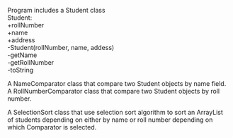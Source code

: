 Program includes a Student class <br />
Student: <br />
  +rollNumber <br />
  +name <br />
  +address <br /> 
  -Student(rollNumber, name, addess) <br />
  -getName <br />
  -getRollNumber <br />
  -toString <br /> 

A NameComparator class that compare two Student objects by name field. <br /> 
A RollNumberComparator class that compare two Student objects by roll number. <br />

A SelectionSort class that use selection sort algorithm to sort an ArrayList of students depending on either by name or roll number depending on which Comparator is selected.
